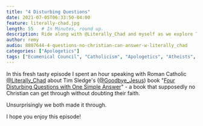 ```yaml
---
title: "4 Disturbing Questions"
date: 2021-07-05T06:33:50-04:00
feature: literally-chad.jpg
length: 55   # In Minutes, round up.
description: Ride along with @Literally_Chad and myself as we explore Tim Sledge's silly little booklet.
author: remy
audio: 8807644-4-questions-no-christian-can-answer-w-literally_chad
categories: ["Apologetics"]
tags: ["Ecumenical Council", "Catholicism", "Apologetics", "Atheists", "Neck Beards", "Tim Sledge"]
---
```


<div id="buzzsprout-player-8807644"></div>
<script src="https://www.buzzsprout.com/1772200/8807644-4-questions-no-christian-can-answer-w-literally_chad.js?container_id=buzzsprout-player-8807644&player=small" type="text/javascript" async charset="utf-8"></script>

In this fresh tasty episode I spent an hour speaking with Roman Catholic [@Literally_Chad](https://www.twitter.com/literally_chad) about Tim Sledge's ([@Goodbye_Jesus](https://www.twitter.com/goodbye_jesus)) book "[Four Disturbing Questions with One Simple Answer](https://amzn.to/3xmCemf)" - a book that supposedly no Christian can get through without doubting their faith.

Unsurprisingly we both made it through. 

I hope you enjoy this episode!
